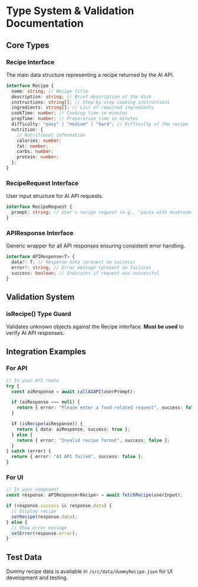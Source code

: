 # Type System & Validation Documentation

## Core Types

### Recipe Interface

The main data structure representing a recipe returned by the AI API.

```typescript
interface Recipe {
  name: string; // Recipe title
  description: string; // Brief description of the dish
  instructions: string[]; // Step-by-step cooking instructions
  ingredients: string[]; // List of required ingredients
  cookTime: number; // Cooking time in minutes
  prepTime: number; // Preparation time in minutes
  difficulty: "easy" | "medium" | "hard"; // Difficulty of the recipe
  nutrition: {
    // Nutritional information
    calories: number;
    fat: number;
    carbs: number;
    protein: number;
  };
}
```

### RecipeRequest Interface

User input structure for AI API requests.

```typescript
interface RecipeRequest {
  prompt: string; // User's recipe request (e.g., "pasta with mushrooms")
}
```

### APIResponse Interface

Generic wrapper for all API responses ensuring consistent error handling.

```typescript
interface APIResponse<T> {
  data?: T; // Response data (present on success)
  error?: string; // Error message (present on failure)
  success: boolean; // Indicates if request was successful
}
```

## Validation System

### isRecipe() Type Guard

Validates unknown objects against the Recipe interface. **Must be used** to verify AI API responses.

## Integration Examples

### For API

```typescript
// In your API route
try {
  const aiResponse = await callAIAPI(userPrompt);

  if (aiResponse === null) {
    return { error: "Please enter a food-related request", success: false };
  }

  if (isRecipe(aiResponse)) {
    return { data: aiResponse, success: true };
  } else {
    return { error: "Invalid recipe format", success: false };
  }
} catch (error) {
  return { error: "AI API failed", success: false };
}
```

### For UI

```typescript
// In your component
const response: APIResponse<Recipe> = await fetchRecipe(userInput);

if (response.success && response.data) {
  // Display recipe
  setRecipe(response.data);
} else {
  // Show error message
  setError(response.error);
}
```

## Test Data

Dummy recipe data is available in `/src/data/dummyRecipe.json` for UI development and testing.
